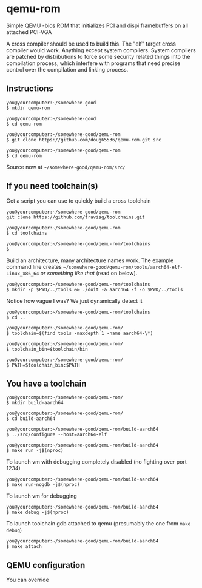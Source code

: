 # qemu-rom
Simple QEMU -bios ROM that initializes PCI and dispi framebuffers
on all attached PCI-VGA

A cross compiler should be used to build this. The "elf" target cross compiler
would work. Anything except system compilers. System compilers are patched
by distributions to force some security related things into the compilation
process, which interfere with programs that need precise control over the 
compilation and linking process.

## Instructions

    you@yourcomputer:~/somewhere-good
    $ mkdir qemu-rom
    
    you@yourcomputer:~/somewhere-good
    $ cd qemu-rom
    
    you@yourcomputer:~/somewhere-good/qemu-rom
    $ git clone https://github.com/doug65536/qemu-rom.git src
    
    you@yourcomputer:~/somewhere-good/qemu-rom
    $ cd qemu-rom
    
Source now at `~/somewhere-good/qemu-rom/src/`

## If you need toolchain(s)

Get a script you can use to quickly build a cross toolchain
    
    you@yourcomputer:~/somewhere-good/qemu-rom
    git clone https://github.com/travisg/toolchains.git

    you@yourcomputer:~/somewhere-good/qemu-rom
    $ cd toolchains

    you@yourcomputer:~/somewhere-good/qemu-rom/toolchains
    $ 
    
Build an architecture, many architecture names work. The example
command line creates `~/somewhere-good/qemu-rom/tools/aarch64-elf-Linux_x86_64` *or
something like that* (read on below).
    
    you@yourcomputer:~/somewhere-good/qemu-rom/toolchains
    $ mkdir -p $PWD/../tools && ./doit -a aarch64 -f -o $PWD/../tools
    
Notice how vague I was? We just dynamically detect it
    
    you@yourcomputer:~/somewhere-good/qemu-rom/toolchains
    $ cd ..
    
    you@yourcomputer:~/somewhere-good/qemu-rom/
    $ toolchain=$(find tools -maxdepth 1 -name aarch64-\*)
    
    you@yourcomputer:~/somewhere-good/qemu-rom/
    $ toolchain_bin=$toolchain/bin
    
    you@yourcomputer:~/somewhere-good/qemu-rom/
    $ PATH=$toolchain_bin:$PATH
    
## You have a toolchain
    
    you@yourcomputer:~/somewhere-good/qemu-rom/
    $ mkdir build-aarch64
    
    you@yourcomputer:~/somewhere-good/qemu-rom/
    $ cd build-aarch64
    
    you@yourcomputer:~/somewhere-good/qemu-rom/build-aarch64
    $ ../src/configure --host=aarch64-elf
    
    you@yourcomputer:~/somewhere-good/qemu-rom/build-aarch64
    $ make run -j$(nproc)
    
To launch vm with debugging completely disabled (no fighting over port 1234)
    
    you@yourcomputer:~/somewhere-good/qemu-rom/build-aarch64
    $ make run-nogdb -j$(nproc)
    
To launch vm for debugging
    
    you@yourcomputer:~/somewhere-good/qemu-rom/build-aarch64
    $ make debug -j$(nproc)
    
To launch toolchain gdb attached to qemu (presumably the one from `make debug`)
    
    you@yourcomputer:~/somewhere-good/qemu-rom/build-aarch64
    $ make attach
    
## QEMU configuration

You can override 

